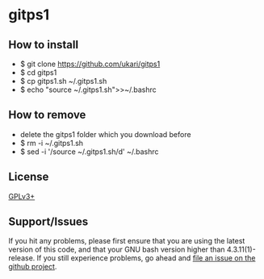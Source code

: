 # gitps1

## How to install

* $ git clone https://github.com/ukari/gitps1
* $ cd gitps1
* $ cp gitps1.sh ~/.gitps1.sh
* $ echo "source ~/.gitps1.sh">>~/.bashrc

## How to remove

* delete the gitps1 folder which you download before
* $ rm -i ~/.gitps1.sh
* $ sed -i '/source ~\/.gitps1.sh/d' ~/.bashrc

## License

[GPLv3+](http://gnu.org/licenses/gpl.html)

## Support/Issues

If you hit any problems, please first ensure that you are using the latest version
of this code, and that your GNU bash version higher than 4.3.11(1)-release. If you still experience problems, go ahead and
[file an issue on the github project](https://github.com/ukari/gitps1/issues).
